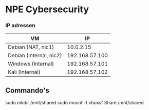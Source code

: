 # NPE Cybersecurity

### IP adressen

| VM                      | IP             |
| ----------------------- | -------------- |
| Debian (NAT, nic1)      | 10.0.2.15      |
| Debian (Internal, nic2) | 192.168.57.100 |
| Windows (Internal)      | 192.168.57.101 |
| Kali (Internal)         | 192.168.57.102 |

## Commando's

sudo mkdir /mnt/shared
sudo mount -t vboxsf Share /mnt/shared
